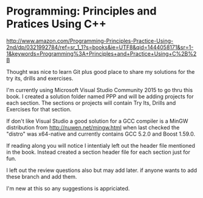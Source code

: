 # Programming: Principles and Pratices Using C++
http://www.amazon.com/Programming-Principles-Practice-Using-2nd/dp/0321992784/ref=sr_1_1?s=books&ie=UTF8&qid=1444058171&sr=1-1&keywords=Programming%3A+Principles+and+Practice+Using+C%2B%2B

Thought was nice to learn Git plus good place to share my solutions for the try its, drills and exercises.

I'm currently using Microsoft Visual Studio Community 2015 to go thru this book.
I created a solution folder named PPP and will be adding projects for each section.  The sections or projects will contain Try Its, Drills and Exercises for that section.

If don't like Visual Studio a good solution for a GCC compiler is a MinGW distribution from http://nuwen.net/mingw.html
when last checked the "distro" was x64-native and currently contains GCC 5.2.0 and Boost 1.59.0.

If reading along you will notice I intentialy left out the header file mentioned in the book.  Instead created a section header file for each section just for fun.

I left out the review questions also but may add later.
if anyone wants to add these branch and add them.  

I'm new at this so any suggestions is appriciated.
